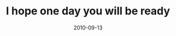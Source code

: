 ---
layout: base.njk
title : 'I hope one day you will be ready' 
view_title : 'I hope one day you will be ready' 
year : '2010' 
date : '2010-09-13' 
img_file : '/drawing/ihopeonedayyouwillbeready.png' 
html_file : 'ihopeonedayyouwillbeready' 
next_html : 'imhavingahardtimewiththis.html' 
year_order : '118' 
permalink : "title/{{html_file}}.html"
---